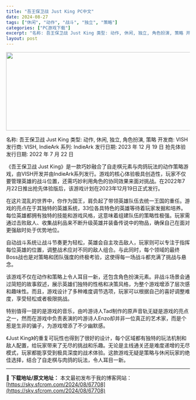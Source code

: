 ```yaml
---
title: "吾王保卫战 Just King PC中文"
date: 2024-08-27
tags: ["休闲", "动作", "战斗", "独立", "策略"]
categories: ["PC游戏下载"]
excerpt: "名称: 吾王保卫战 Just King 类型: 动作, 休闲, 独立, 角色扮演, 策略 开发商: VISH 发行商: VISH, IndieArk 系列: IndieArk 发行日期: 2023 年 12 月 19 日 抢先体验发行日期: 2022 年 7 月 22 日 《吾王保卫战 Just K&hellip;"
layout: post
---
```


<img class="aligncenter size-full wp-image-67709" src="https://sky.sfcrom.com/wp-content/uploads/2024/08/2024082701135633.webp" alt="" width="660" height="215" />

名称: 吾王保卫战 Just King
类型: 动作, 休闲, 独立, 角色扮演, 策略
开发商: VISH
发行商: VISH, IndieArk
系列: IndieArk
发行日期: 2023 年 12 月 19 日
抢先体验发行日期: 2022 年 7 月 22 日

《吾王保卫战 Just King》是一款巧妙融合了自走棋元素与肉鸽玩法的动作策略游戏，由VISH开发并由IndieArk系列发行。游戏的核心体验极具创造性，玩家不仅要管理英雄的战斗位置，还需巧妙利用角色的协同效果来面对挑战。在2022年7月22日推出抢先体验版后，该游戏计划在2023年12月19日正式发行。

在这片混乱的世界中，你作为国王，肩负起了带领英雄队伍去统一王国的重任。游戏的亮点在于其独特的英雄系统，33位各具特色的英雄等待着玩家发掘和培养。每位英雄都拥有独特的技能和游戏风格，这意味着组建队伍的策略性极强。玩家需通过击败敌人、收集战利品来不断升级英雄并装备传说中的物品，确保自己在面对更强敌时处于优势地位。

自动战斗系统让战斗节奏更为轻松，英雄会自主攻击敌人，玩家则可以专注于指挥每位英雄的位置，调整战术应对不同的敌人组合。与此同时，每个领域的最终Boss战也是对策略和团队强度的终极考验，这使得每一场战斗都充满了挑战与悬念。

该游戏不仅在动作和策略上令人耳目一新，还包含角色扮演元素。非战斗场景会通过简短的故事叙述，展示英雄们独特的性格和决策风格，为整个游戏增添了层次感和趣味性。而且，游戏设计了多种难度调节选项，玩家可以根据自己的喜好调整难度，享受轻松或者极限挑战。

特别值得一提的是游戏的音乐，由吟游诗人Tad制作的原声音轨无疑是游戏的亮点之一，然而在游戏中负责表演的吟游诗人Enzo却并非一位真正的艺术家，而是个惹是生非的骗子，为游戏增添了不少幽默感。

《Just King》的重复可玩性也得到了很好的设计，每个区域都有独特的玩法机制和敌人配置，给玩家带来了无尽的挑战和乐趣。无论是主线通关还是难度递增的无尽模式，玩家都能享受到极具深度的战术体验。这款游戏无疑是策略与休闲玩家的绝佳选择，结合了自走棋与肉鸽的玩法，令人耳目一新。

---
📖 **下载地址/原文地址：** 本文最初发布于我的博客网站：[https://sky.sfcrom.com/2024/08/67708](https://sky.sfcrom.com/2024/08/67708)
